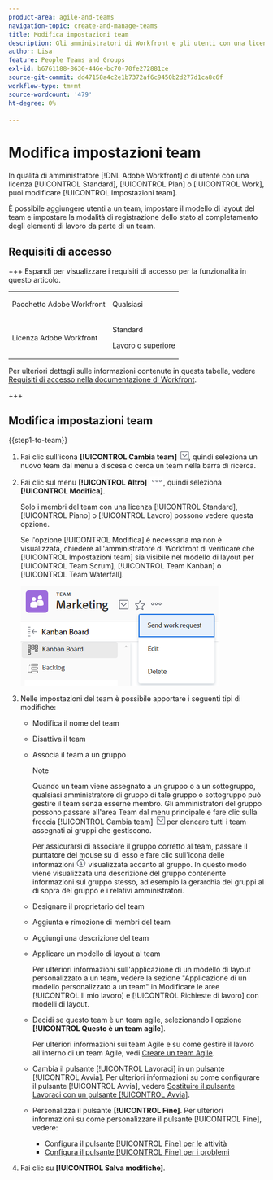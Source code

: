 ```yaml
---
product-area: agile-and-teams
navigation-topic: create-and-manage-teams
title: Modifica impostazioni team
description: Gli amministratori di Workfront e gli utenti con una licenza Pianificazione o Lavoro possono modificare le Impostazioni team.
author: Lisa
feature: People Teams and Groups
exl-id: b6761188-8630-446e-bc70-70fe272881ce
source-git-commit: dd47158a4c2e1b7372af6c9450b2d277d1ca8c6f
workflow-type: tm+mt
source-wordcount: '479'
ht-degree: 0%

---
```


# Modifica impostazioni team

In qualità di amministratore [!DNL Adobe Workfront] o di utente con una licenza [!UICONTROL Standard], [!UICONTROL Plan] o [!UICONTROL Work], puoi modificare [!UICONTROL Impostazioni team].

È possibile aggiungere utenti a un team, impostare il modello di layout del team e impostare la modalità di registrazione dello stato al completamento degli elementi di lavoro da parte di un team.

## Requisiti di accesso

+++ Espandi per visualizzare i requisiti di accesso per la funzionalità in questo articolo.

<table style="table-layout:auto"> 
 <col> 
 <col> 
 <tbody> 
  <tr data-mc-conditions=""> 
   <td role="rowheader"> <p>Pacchetto Adobe Workfront</p> </td> 
   <td>Qualsiasi</td> 
  </tr> 
  <tr> 
   <td role="rowheader">Licenza Adobe Workfront</td> 
   <td>
   <p>Standard</p>
   <p>Lavoro o superiore</p></td>
  </tr> 
 </tbody> 
</table>

Per ulteriori dettagli sulle informazioni contenute in questa tabella, vedere [Requisiti di accesso nella documentazione di Workfront](/help/quicksilver/administration-and-setup/add-users/access-levels-and-object-permissions/access-level-requirements-in-documentation.md).

+++

## Modifica impostazioni team

{{step1-to-team}}

1. Fai clic sull&#39;icona **[!UICONTROL Cambia team]** ![Cambia team icona](assets/switch-team-icon.png), quindi seleziona un nuovo team dal menu a discesa o cerca un team nella barra di ricerca.

1. Fai clic sul menu **[!UICONTROL Altro]** ![](assets/more-icon.png), quindi seleziona **[!UICONTROL Modifica]**.

   Solo i membri del team con una licenza [!UICONTROL Standard], [!UICONTROL Piano] o [!UICONTROL Lavoro] possono vedere questa opzione.

   Se l&#39;opzione [!UICONTROL Modifica] è necessaria ma non è visualizzata, chiedere all&#39;amministratore di Workfront di verificare che [!UICONTROL Impostazioni team] sia visibile nel modello di layout per [!UICONTROL Team Scrum], [!UICONTROL Team Kanban] o [!UICONTROL Team Waterfall].

   ![](assets/edit-team-settings.png)

1. Nelle impostazioni del team è possibile apportare i seguenti tipi di modifiche:

   * Modifica il nome del team
   * Disattiva il team
   * Associa il team a un gruppo

     >[!NOTE]
     >
     >Quando un team viene assegnato a un gruppo o a un sottogruppo, qualsiasi amministratore di gruppo di tale gruppo o sottogruppo può gestire il team senza esserne membro. Gli amministratori del gruppo possono passare all&#39;area Team dal menu principale e fare clic sulla freccia [!UICONTROL Cambia team] ![Cambia team icona](assets/switch-team-icon.png) per elencare tutti i team assegnati ai gruppi che gestiscono.

     Per assicurarsi di associare il gruppo corretto al team, passare il puntatore del mouse su di esso e fare clic sull&#39;icona delle informazioni ![](assets/info-icon.png) visualizzata accanto al gruppo. In questo modo viene visualizzata una descrizione del gruppo contenente informazioni sul gruppo stesso, ad esempio la gerarchia dei gruppi al di sopra del gruppo e i relativi amministratori.

   * Designare il proprietario del team
   * Aggiunta e rimozione di membri del team
   * Aggiungi una descrizione del team
   * Applicare un modello di layout al team

     Per ulteriori informazioni sull&#39;applicazione di un modello di layout personalizzato a un team, vedere la sezione &quot;Applicazione di un modello personalizzato a un team&quot; in Modificare le aree [!UICONTROL Il mio lavoro] e [!UICONTROL Richieste di lavoro] con modelli di layout.

   * Decidi se questo team è un team agile, selezionando l&#39;opzione **[!UICONTROL Questo è un team agile]**.

     Per ulteriori informazioni sui team Agile e su come gestire il lavoro all&#39;interno di un team Agile, vedi [Creare un team Agile](../../agile/get-started-with-agile-in-workfront/create-an-agile-team.md).

   * Cambia il pulsante [!UICONTROL Lavoraci] in un pulsante [!UICONTROL Avvia]. Per ulteriori informazioni su come configurare il pulsante [!UICONTROL Avvia], vedere [Sostituire il pulsante Lavoraci con un pulsante [!UICONTROL Avvia]](../../people-teams-and-groups/create-and-manage-teams/work-on-it-button-to-start-button.md).
   * Personalizza il pulsante **[!UICONTROL Fine]**. Per ulteriori informazioni su come personalizzare il pulsante [!UICONTROL Fine], vedere:

      * [Configura il pulsante [!UICONTROL Fine] per le attività](../../people-teams-and-groups/create-and-manage-teams/configure-the-done-button-for-tasks.md)
      * [Configura il pulsante [!UICONTROL Fine] per i problemi](../../people-teams-and-groups/create-and-manage-teams/configure-the-done-button-for-issues.md)

1. Fai clic su **[!UICONTROL Salva modifiche]**.

